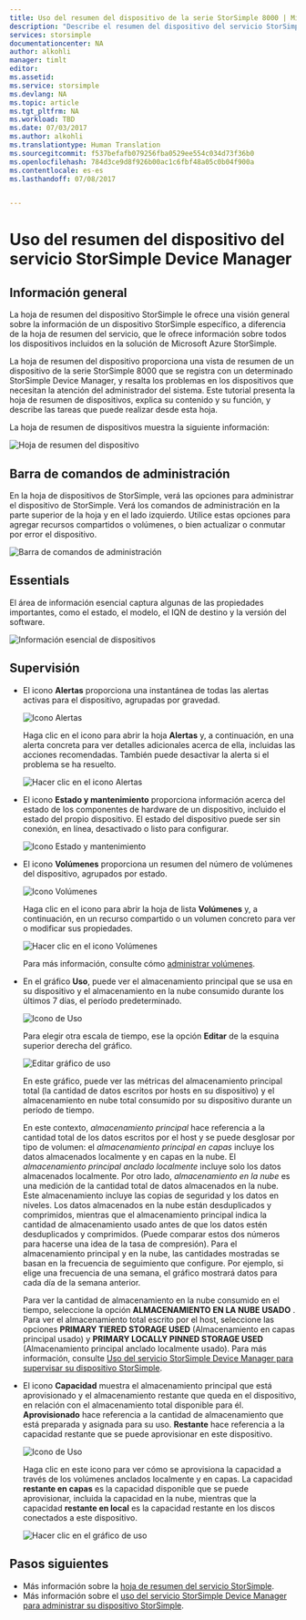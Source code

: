 ```yaml
---
title: Uso del resumen del dispositivo de la serie StorSimple 8000 | Microsoft Docs
description: "Describe el resumen del dispositivo del servicio StorSimple Device Manager y cómo usarlo para ver las métricas de almacenamiento y los iniciadores conectados y buscar el número de serie y el IQN."
services: storsimple
documentationcenter: NA
author: alkohli
manager: timlt
editor: 
ms.assetid: 
ms.service: storsimple
ms.devlang: NA
ms.topic: article
ms.tgt_pltfrm: NA
ms.workload: TBD
ms.date: 07/03/2017
ms.author: alkohli
ms.translationtype: Human Translation
ms.sourcegitcommit: f537befafb079256fba0529ee554c034d73f36b0
ms.openlocfilehash: 784d3ce9d8f926b00ac1c6fbf48a05c0b04f900a
ms.contentlocale: es-es
ms.lasthandoff: 07/08/2017


---
```

# <a name="use-the-device-summary-in-storsimple-device-manager-service"></a>Uso del resumen del dispositivo del servicio StorSimple Device Manager

## <a name="overview"></a>Información general
La hoja de resumen del dispositivo StorSimple le ofrece una visión general sobre la información de un dispositivo StorSimple específico, a diferencia de la hoja de resumen del servicio, que le ofrece información sobre todos los dispositivos incluidos en la solución de Microsoft Azure StorSimple.

La hoja de resumen del dispositivo proporciona una vista de resumen de un dispositivo de la serie StorSimple 8000 que se registra con un determinado StorSimple Device Manager, y resalta los problemas en los dispositivos que necesitan la atención del administrador del sistema. Este tutorial presenta la hoja de resumen de dispositivos, explica su contenido y su función, y describe las tareas que puede realizar desde esta hoja.

La hoja de resumen de dispositivos muestra la siguiente información:

![Hoja de resumen del dispositivo](./media/storsimple-8000-device-dashboard/device-summary1.png)

## <a name="management-command-bar"></a>Barra de comandos de administración

En la hoja de dispositivos de StorSimple, verá las opciones para administrar el dispositivo de StorSimple. Verá los comandos de administración en la parte superior de la hoja y en el lado izquierdo. Utilice estas opciones para agregar recursos compartidos o volúmenes, o bien actualizar o conmutar por error el dispositivo.

![Barra de comandos de administración](./media/storsimple-8000-device-dashboard/device-summary2.png)

## <a name="essentials"></a>Essentials

El área de información esencial captura algunas de las propiedades importantes, como el estado, el modelo, el IQN de destino y la versión del software. 

![Información esencial de dispositivos](./media/storsimple-8000-device-dashboard/device-summary3.png)

## <a name="monitoring"></a>Supervisión

* El icono **Alertas** proporciona una instantánea de todas las alertas activas para el dispositivo, agrupadas por gravedad.

    ![Icono Alertas](./media/storsimple-8000-device-dashboard/device-summary4.png)

    Haga clic en el icono para abrir la hoja **Alertas** y, a continuación, en una alerta concreta para ver detalles adicionales acerca de ella, incluidas las acciones recomendadas. También puede desactivar la alerta si el problema se ha resuelto.

    ![Hacer clic en el icono Alertas](./media/storsimple-8000-device-dashboard/device-summary10.png)

* El icono **Estado y mantenimiento** proporciona información acerca del estado de los componentes de hardware de un dispositivo, incluido el estado del propio dispositivo. El estado del dispositivo puede ser sin conexión, en línea, desactivado o listo para configurar.

    ![Icono Estado y mantenimiento](./media/storsimple-8000-device-dashboard/device-summary5.png)

* El icono **Volúmenes** proporciona un resumen del número de volúmenes del dispositivo, agrupados por estado.

    ![Icono Volúmenes](./media/storsimple-8000-device-dashboard/device-summary6.png)

    Haga clic en el icono para abrir la hoja de lista **Volúmenes** y, a continuación, en un recurso compartido o un volumen concreto para ver o modificar sus propiedades.
    
    ![Hacer clic en el icono Volúmenes](./media/storsimple-8000-device-dashboard/device-summary9.png)
    
    Para más información, consulte cómo [administrar volúmenes](storsimple-8000-manage-volumes-u2.md).

* En el gráfico **Uso**, puede ver el almacenamiento principal que se usa en su dispositivo y el almacenamiento en la nube consumido durante los últimos 7 días, el período predeterminado.

     ![Icono de Uso](./media/storsimple-8000-device-dashboard/device-summary7.png)
    
     Para elegir otra escala de tiempo, ese la opción **Editar** de la esquina superior derecha del gráfico.

     ![Editar gráfico de uso](./media/storsimple-8000-device-dashboard/device-summary12.png)

     En este gráfico, puede ver las métricas del almacenamiento principal total (la cantidad de datos escritos por hosts en su dispositivo) y el almacenamiento en nube total consumido por su dispositivo durante un período de tiempo.
  
     En este contexto, *almacenamiento principal* hace referencia a la cantidad total de los datos escritos por el host y se puede desglosar por tipo de volumen: el *almacenamiento principal en capas* incluye los datos almacenados localmente y en capas en la nube. El *almacenamiento principal anclado localmente* incluye solo los datos almacenados localmente. Por otro lado, *almacenamiento en la nube* es una medición de la cantidad total de datos almacenados en la nube. Este almacenamiento incluye las copias de seguridad y los datos en niveles. Los datos almacenados en la nube están desduplicados y comprimidos, mientras que el almacenamiento principal indica la cantidad de almacenamiento usado antes de que los datos estén desduplicados y comprimidos. (Puede comparar estos dos números para hacerse una idea de la tasa de compresión). Para el almacenamiento principal y en la nube, las cantidades mostradas se basan en la frecuencia de seguimiento que configure. Por ejemplo, si elige una frecuencia de una semana, el gráfico mostrará datos para cada día de la semana anterior.

     Para ver la cantidad de almacenamiento en la nube consumido en el tiempo, seleccione la opción **ALMACENAMIENTO EN LA NUBE USADO** . Para ver el almacenamiento total escrito por el host, seleccione las opciones **PRIMARY TIERED STORAGE USED** (Almacenamiento en capas principal usado) y **PRIMARY LOCALLY PINNED STORAGE USED** (Almacenamiento principal anclado localmente usado). 
     Para más información, consulte [Uso del servicio StorSimple Device Manager para supervisar su dispositivo StorSimple](storsimple-monitor-device.md).


* El icono **Capacidad** muestra el almacenamiento principal que está aprovisionado y el almacenamiento restante que queda en el dispositivo, en relación con el almacenamiento total disponible para él. **Aprovisionado** hace referencia a la cantidad de almacenamiento que está preparada y asignada para su uso. **Restante** hace referencia a la capacidad restante que se puede aprovisionar en este dispositivo. 

    ![Icono de Uso](./media/storsimple-8000-device-dashboard/device-summary8.png)

    Haga clic en este icono para ver cómo se aprovisiona la capacidad a través de los volúmenes anclados localmente y en capas. La capacidad **restante en capas** es la capacidad disponible que se puede aprovisionar, incluida la capacidad en la nube, mientras que la capacidad **restante en local** es la capacidad restante en los discos conectados a este dispositivo.

    ![Hacer clic en el gráfico de uso](./media/storsimple-8000-device-dashboard/device-summary13.png)


## <a name="next-steps"></a>Pasos siguientes
* Más información sobre la [hoja de resumen del servicio StorSimple](storsimple-8000-service-dashboard.md).
* Más información sobre el [uso del servicio StorSimple Device Manager para administrar su dispositivo StorSimple](storsimple-8000-manager-service-administration.md).


